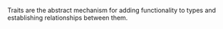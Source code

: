 Traits are the abstract mechanism for adding functionality to types and establishing relationships between them.

